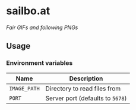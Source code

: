 # sailbo.at

_Fair GIFs and following PNGs_

## Usage

### Environment variables

| Name         | Description                      |
| ------------ | -------------------------------- |
| `IMAGE_PATH` | Directory to read files from     |
| `PORT`       | Server port (defaults to `5678`) |
